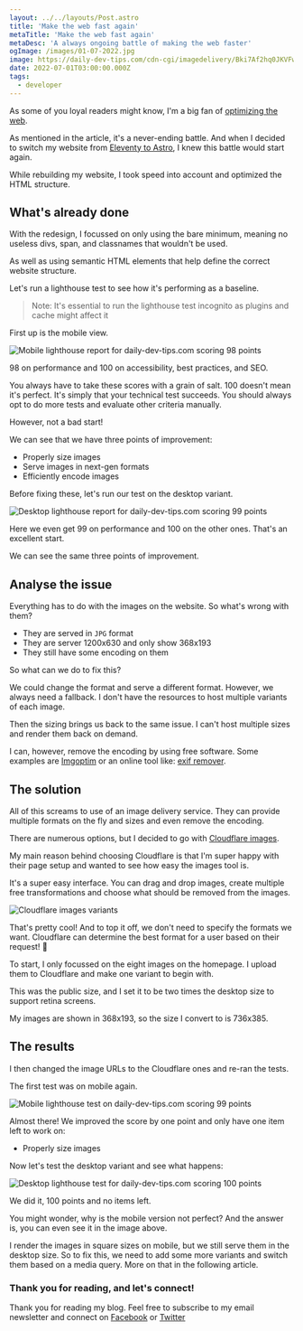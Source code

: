 ```yaml
---
layout: ../../layouts/Post.astro
title: 'Make the web fast again'
metaTitle: 'Make the web fast again'
metaDesc: 'A always ongoing battle of making the web faster'
ogImage: /images/01-07-2022.jpg
image: https://daily-dev-tips.com/cdn-cgi/imagedelivery/Bki7Af2hq0JKVFw1XYYMQg/ccc37780-2803-4853-4905-ff29a993f300
date: 2022-07-01T03:00:00.000Z
tags:
  - developer
---
```


As some of you loyal readers might know, I'm a big fan of [optimizing the web](https://daily-dev-tips.com/posts/keep-improving-your-lighthouse-score/).

As mentioned in the article, it's a never-ending battle.
And when I decided to switch my website from [Eleventy to Astro](https://daily-dev-tips.com/posts/meet-daily-dev-tips-v2/), I knew this battle would start again.

While rebuilding my website, I took speed into account and optimized the HTML structure.

## What's already done

With the redesign, I focussed on only using the bare minimum, meaning no useless divs, span, and classnames that wouldn't be used.

As well as using semantic HTML elements that help define the correct website structure.

Let's run a lighthouse test to see how it's performing as a baseline.

> Note: It's essential to run the lighthouse test incognito as plugins and cache might affect it

First up is the mobile view.

![Mobile lighthouse report for daily-dev-tips.com scoring 98 points](https://cdn.hashnode.com/res/hashnode/image/upload/v1655792662395/sNmdu_32r.png)

98 on performance and 100 on accessibility, best practices, and SEO.

You always have to take these scores with a grain of salt. 100 doesn't mean it's perfect. It's simply that your technical test succeeds.
You should always opt to do more tests and evaluate other criteria manually.

However, not a bad start!

We can see that we have three points of improvement:

- Properly size images
- Serve images in next-gen formats
- Efficiently encode images

Before fixing these, let's run our test on the desktop variant.

![Desktop lighthouse report for daily-dev-tips.com scoring 99 points](https://cdn.hashnode.com/res/hashnode/image/upload/v1655790815785/I6sJXX7q9.png)

Here we even get 99 on performance and 100 on the other ones.
That's an excellent start.

We can see the same three points of improvement.

## Analyse the issue

Everything has to do with the images on the website.
So what's wrong with them?

- They are served in `JPG` format
- They are server 1200x630 and only show 368x193
- They still have some encoding on them

So what can we do to fix this?

We could change the format and serve a different format. However, we always need a fallback. I don't have the resources to host multiple variants of each image.

Then the sizing brings us back to the same issue. I can't host multiple sizes and render them back on demand.

I can, however, remove the encoding by using free software.
Some examples are [Imgoptim](https://imageoptim.com/mac) or an online tool like: [exif remover](https://www.conversion-tool.com/exifremover/).

## The solution

All of this screams to use of an image delivery service.
They can provide multiple formats on the fly and sizes and even remove the encoding.

There are numerous options, but I decided to go with [Cloudflare images](https://blog.cloudflare.com/announcing-cloudflare-images/).

My main reason behind choosing Cloudflare is that I'm super happy with their page setup and wanted to see how easy the images tool is.

It's a super easy interface. You can drag and drop images, create multiple free transformations and choose what should be removed from the images.

![Cloudflare images variants](https://cdn.hashnode.com/res/hashnode/image/upload/v1655791361028/LStEC9qUC.png)

That's pretty cool!
And to top it off, we don't need to specify the formats we want. Cloudflare can determine the best format for a user based on their request! 🤯

To start, I only focussed on the eight images on the homepage. I upload them to Cloudflare and make one variant to begin with.

This was the public size, and I set it to be two times the desktop size to support retina screens.

My images are shown in 368x193, so the size I convert to is 736x385.

## The results

I then changed the image URLs to the Cloudflare ones and re-ran the tests.

The first test was on mobile again.

![Mobile lighthouse test on daily-dev-tips.com scoring 99 points](https://cdn.hashnode.com/res/hashnode/image/upload/v1655791597287/UckWuYvx0.png)

Almost there! We improved the score by one point and only have one item left to work on:

- Properly size images

Now let's test the desktop variant and see what happens:

![Desktop lighthouse test for daily-dev-tips.com scoring 100 points](https://cdn.hashnode.com/res/hashnode/image/upload/v1655791703221/qZI7zdRCP.png)

We did it, 100 points and no items left.

You might wonder, why is the mobile version not perfect?
And the answer is, you can even see it in the image above.

I render the images in square sizes on mobile, but we still serve them in the desktop size.
So to fix this, we need to add some more variants and switch them based on a media query.
More on that in the following article.

### Thank you for reading, and let's connect!

Thank you for reading my blog. Feel free to subscribe to my email newsletter and connect on [Facebook](https://www.facebook.com/DailyDevTipsBlog) or [Twitter](https://twitter.com/DailyDevTips1)
